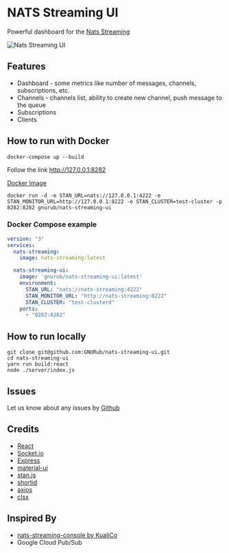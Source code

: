 # NATS Streaming UI

Powerful dashboard for the [Nats Streaming](https://nats-io.github.io/docs/nats_streaming/intro.html)

<img src="https://raw.github.com/GNURub/nats-streaming-ui/master/docs/screenshots.gif" alt="Nats Streaming UI" />

## Features

- Dashboard - some metrics like number of messages, channels, subscriptions, etc.
- Channels - channels list, ability to create new channel, push message to the queue
- Subscriptions
- Clients

## How to run with Docker

```shell script
docker-compose up --build
```

Follow the link http://127.0.0.1:8282

[Docker Image](https://hub.docker.com/r/gnurub/nats-streaming-ui)

```shell script
docker run -d -e STAN_URL=nats://127.0.0.1:4222 -e STAN_MONITOR_URL=http://127.0.0.1:8222 -e STAN_CLUSTER=test-cluster -p 8282:8282 gnurub/nats-streaming-ui
```

### Docker Compose example
``` yaml
version: "3"
services:
  nats-streaming:
    image: nats-streaming:latest

  nats-streaming-ui:
    image: 'gnurub/nats-streaming-ui:latest'
    environment:
      STAN_URL: "nats://nats-streaming:4222"
      STAN_MONITOR_URL: "http://nats-streaming:8222"
      STAN_CLUSTER: "test-clusterd"
    ports:
      - "8282:8282"
```

## How to run locally

```shell script
git clone git@github.com:GNURub/nats-streaming-ui.git
cd nats-streaming-ui
yarn run build:react
node ./server/index.js
```

## Issues

Let us know about any issues by [Github](https://github.com/GNURub/nats-streaming-ui/issues)

## Credits

- [React](https://reactjs.org)
- [Socket.io](https://socket.io/)
- [Express](https://expressjs.com)
- [material-ui](https://material-ui.com/)
- [stan.js](https://www.npmjs.com/package/node-nats-streaming)
- [shortid](https://www.npmjs.com/package/shortid)
- [axios](https://www.npmjs.com/package/axios)
- [clsx](https://www.npmjs.com/package/clsx)

## Inspired By

- [nats-streaming-console by KualiCo](https://github.com/KualiCo/nats-streaming-console)
- Google Cloud Pub/Sub
